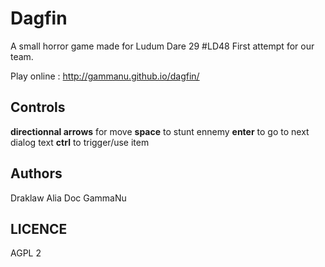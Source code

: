 # Dagfin

A small horror game made for Ludum Dare 29 #LD48
First attempt for our team.

Play online : http://gammanu.github.io/dagfin/

## Controls
**directionnal arrows** for move
**space** to stunt ennemy
**enter** to go to next dialog text
**ctrl** to trigger/use item

## Authors
Draklaw
Alia
Doc
GammaNu

## LICENCE
AGPL 2
